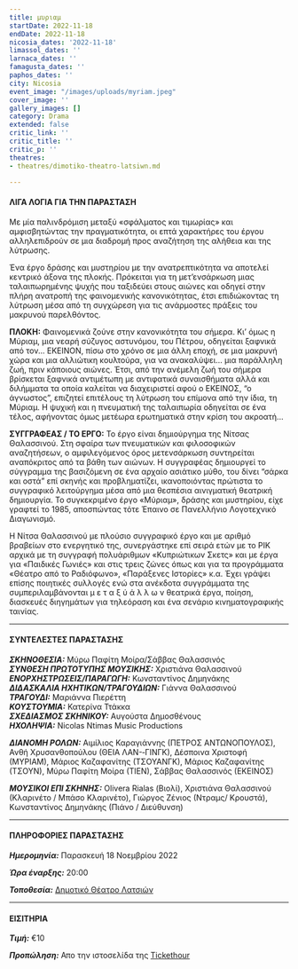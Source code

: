 ```yaml
---
title: μυριαμ
startDate: 2022-11-18
endDate: 2022-11-18
nicosia_dates: '2022-11-18'
limassol_dates: ''
larnaca_dates: ''
famagusta_dates: ''
paphos_dates: ''
city: Nicosia
event_image: "/images/uploads/myriam.jpeg"
cover_image: ''
gallery_images: []
category: Drama
extended: false
critic_link: ''
critic_title: ''
critic_p: ''
theatres:
- theatres/dimotiko-theatro-latsiwn.md

---
```

#### ΛΙΓΑ ΛΟΓΙΑ ΓΙΑ ΤΗΝ ΠΑΡΑΣΤΑΣΗ

Με μία παλινδρόμιση μεταξύ «σφάλματος και τιμωρίας» και αμφισβητώντας την πραγματικότητα, οι επτά χαρακτήρες του έργου αλληλεπιδρούν σε μια διαδρομή προς αναζήτηση της αλήθεια και της λύτρωσης.

Ένα έργο δράσης και μυστηρίου με την ανατρεπτικότητα να αποτελεί κεντρικό άξονα της πλοκής. Πρόκειται για τη μετ’ενσάρκωση μιας ταλαιπωρημένης ψυχής που ταξιδεύει στους αιώνες και οδηγεί στην πλήρη ανατροπή της φαινομενικής κανονικότητας, έτσι επιδιώκοντας τη λύτρωση μέσα από τη συγχώρεση για τις ανάρμοστες πράξεις του μακρυνού παρελθόντος.

**ΠΛΟΚΗ:** Φαινομενικά ζούνε στην κανονικότητα του σήμερα. Κι’ όμως η Μύριαμ, μια νεαρή σύζυγος αστυνόμου, του Πέτρου, οδηγείται ξαφνικά από τον... ΕΚΕΙΝΟΝ, πίσω στο χρόνο σε μια άλλη εποχή, σε μια μακρυνή χώρα και μια αλλιώτικη κουλτούρα, για να ανακαλύψει... μια παράλληλη ζωή, πριν κάποιους αιώνες. Έτσι, από την ανέμελη ζωή του σήμερα βρίσκεται ξαφνικά αντιμέτωπη με αντιφατικά συναισθήματα αλλά και διλήμματα τα οποία καλείται να διαχειριστεί αφού ο ΕΚΕΙΝΟΣ, “ο άγνωστος”, επιζητεί επιτέλους τη λύτρωση του επίμονα από την ίδια, τη Μύριαμ. Η ψυχική και η πνευματική της ταλαιπωρία οδηγείται σε ένα τέλος, αφήνοντας όμως μετέωρα ερωτηματικά στην κρίση του ακροατή...

**ΣΥΓΓΡΑΦΕΑΣ / ΤΟ ΕΡΓΟ:** Το έργο είναι δημιούργημα της Νίτσας Θαλασσινού. Στη σφαίρα των πνευματικών και φιλοσοφικών αναζητήσεων, ο αμφιλεγόμενος όρος μετενσάρκωση συντηρείται αναπόκριτος από τα βάθη των αιώνων. Η συγγραφέας δημιουργεί το σύγγραμμα της βασιζόμενη σε ένα αρχαίο ασιάτικο μύθο, του δίνει “σάρκα και οστά” επί σκηνής και προβληματίζει, ικανοποιόντας πρώτιστα το συγγραφικό λειτούργημα μέσα από μια θεσπέσια αινιγματική θεατρική δημιουργία. Το συγκεκριμένο έργο «Μύριαμ», δράσης και μυστηρίου, είχε γραφτεί το 1985, αποσπώντας τότε Έπαινο σε Πανελλήνιο Λογοτεχνικό Διαγωνισμό.

​Η Νίτσα Θαλασσινού με πλούσιο συγγραφικό έργο και με αριθμό βραβείων στο ενεργητικό της, συνεργάστηκε επί σειρά ετών με το ΡΙΚ αρχικά με τη συγγραφή πολυάριθμων «Κυπριώτικων Σκετς» και με έργα για «Παιδικές Γωνιές» και στις τρεις ζώνες όπως και για τα προγράμματα «Θέατρο από το Ραδιόφωνο», «Παράξενες Ιστορίες» κ.α. Έχει γράψει επίσης ποιητικές συλλογές ενώ στα ανέκδοτα συγγράμματα της συμπεριλαμβάνονται μ ε τ α ξ ύ ά λ λ ω ν θεατρικά έργα, ποίηση, διασκευές διηγημάτων για τηλεόραση και ένα σενάριο κινηματογραφικής ταινίας.

***

#### ΣΥΝΤΕΛΕΣΤΕΣ ΠΑΡΑΣΤΑΣΗΣ

**_ΣΚΗΝΟΘΕΣΙΑ:_** Μύρω Παφίτη Μοίρα/Σάββας Θαλασσινός  
**_ΣΥΝΘΕΣΗ ΠΡΩΤΟΤΥΠΗΣ ΜΟΥΣΙΚΗΣ:_** Χριστιάνα Θαλασσινού  
**_ΕΝΟΡΧΗΣΤΡΩΣΕΙΣ/ΠΑΡΑΓΩΓΗ:_** Κωνσταντίνος Δημηνάκης  
**_ΔΙΔΑΣΚΑΛΙΑ ΗΧΗΤΙΚΩΝ/ΤΡΑΓΟΥΔΙΩΝ:_** Γιάννα Θαλασσινού  
**_ΤΡΑΓΟΥΔΙ:_** Μαριάννα Πιερέττη  
**_ΚΟΥΣΤΟΥΜΙΑ:_** Κατερίνα Ττάκκα  
**_ΣΧΕΔΙΑΣΜΟΣ ΣΚΗΝΙΚΟΥ:_** Αυγούστα Δημοσθένους  
**_ΗΧΟΛΗΨΙΑ:_** Nicolas Ntimas Music Productions

**_ΔΙΑΝΟΜΗ ΡΟΛΩΝ:_** Αιμίλιος Καραγιάννης (ΠΕΤΡΟΣ ΑΝΤΩΝΟΠΟΥΛΟΣ), Ανθή Χρυσανθοπούλου (ΘΕΙΑ ΛΑΝ-­‐ΓΙΝΓΚ), Δέσποινα Χριστοφή (ΜΥΡΙΑΜ), Μάριος Καζαφανίτης (ΤΣΟΥΑΝΓΚ), Μάριος Καζαφανίτης (ΤΣΟΥΝ), Μύρω Παφίτη Μοίρα (ΤΙΕΝ), Σάββας Θαλασσινός (ΕΚΕΙΝΟΣ)

**_ΜΟΥΣΙΚΟΙ ΕΠΙ ΣΚΗΝΗΣ:_** Olivera Rialas (Βιολί), Χριστιάνα Θαλασσινού (Κλαρινέτο / Μπάσο Κλαρινέτο), Γιώργος Ζένιος (Ντραμς/ Κρουστά), Κωνσταντίνος Δημηνάκης (Πιάνο / Διεύθυνση)

***

#### ΠΛΗΡΟΦΟΡΙΕΣ ΠΑΡΑΣΤΑΣΗΣ

**_Ημερομηνία:_** Παρασκευή 18 Νοεμβρίου 2022

**_Ώρα έναρξης:_** 20:00

**_Τοποθεσία:_** [Δημοτικό Θέατρο Λατσιών](?#map)

***

#### ΕΙΣΙΤΗΡΙΑ

**_Τιμή:_** €10

**_Προπώληση:_** Απο την ιστοσελίδα της [Tickethour](https://shop.tickethour.com/ticketmaster_se_4015.html)